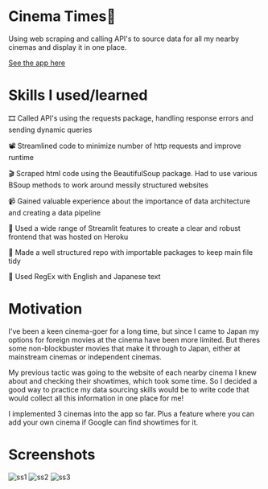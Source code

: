 # Cinema Times🍿
Using web scraping and calling API's to source data for all my nearby cinemas and display it in one place.

[See the app here]()

# Skills I used/learned

🎞️ Called API's using the requests package, handling response errors and sending dynamic queries

📽️ Streamlined code to minimize number of http requests and improve runtime

🎬 Scraped html code using the BeautifulSoup package. Had to use various BSoup methods to work around messily structured websites

📹 Gained valuable experience about the importance of data architecture and creating a data pipeline 

🎦 Used a wide range of Streamlit features to create a clear and robust frontend that was hosted on Heroku

🎥 Made a well structured repo with importable packages to keep main file tidy

📸 Used RegEx with English and Japanese text

# Motivation

I've been a keen cinema-goer for a long time, but since I came to Japan my options for foreign movies at the cinema have been more limited. But theres some non-blockbuster movies that make it through to Japan, either at mainstream cinemas or independent cinemas. 

My previous tactic was going to the website of each nearby cinema I knew about and checking their showtimes, which took some time. So I decided a good way to practice my data sourcing skills would be to write code that would collect all this information in one place for me! 

I implemented 3 cinemas into the app so far. Plus a feature where you can add your own cinema if Google can find showtimes for it. 

# Screenshots


![ss1](https://user-images.githubusercontent.com/97390056/168751961-e762f467-7946-4001-9e6d-02a2349224c9.PNG)
![ss2](https://user-images.githubusercontent.com/97390056/168751956-ab1f3e70-ef99-4a7c-8b54-068385ec857d.PNG)
![ss3](https://user-images.githubusercontent.com/97390056/168751954-b4607184-e053-46a5-8ce8-448f2daf2939.PNG)
